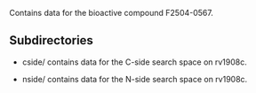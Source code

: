 Contains data for the bioactive compound F2504-0567.

## Subdirectories

- cside/ contains data for the C-side search space on rv1908c.

- nside/ contains data for the N-side search space on rv1908c.

